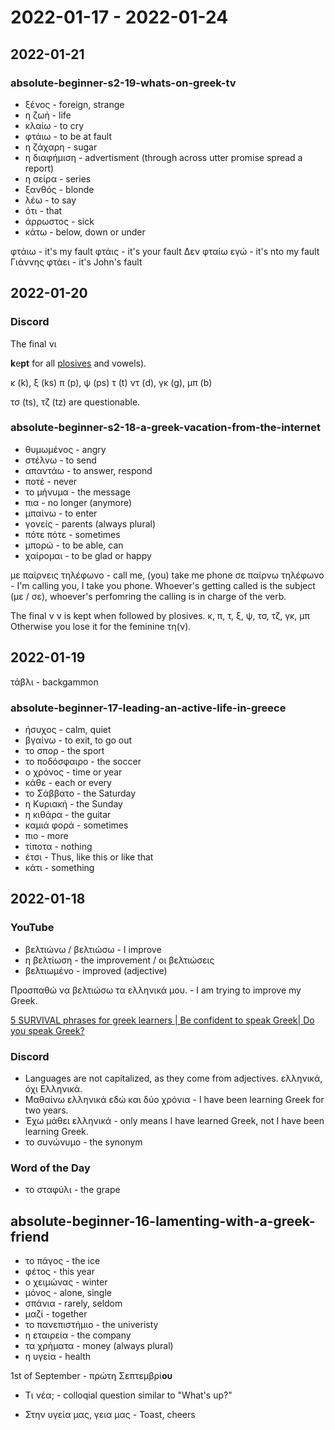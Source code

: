 # 2022-01-17 - 2022-01-24

## 2022-01-21

### absolute-beginner-s2-19-whats-on-greek-tv

* ξένος - foreign, strange
* η ζωή - life
* κλαίω - to cry
* φτάιω - to be at fault
* η ζάχαρη - sugar
* η διαφήμιση - advertisment (through across utter promise spread a report)
* η σείρα - series
* ξανθός - blonde
* λέω - to say
* ότι - that
* άρρωστος - sick
* κάτω - below, down or under

φτάιω - it's my fault
φτάις - it's your fault
Δεν φταίω εγώ - it's nto my fault
Γιάννης φτάει - it's John's fault

## 2022-01-20

### Discord

The final νι

**k**e**pt** for all [plosives] and vowels).

κ (k), ξ (ks)
π (p), ψ (ps)
τ (t)
ντ (d), γκ (g), μπ (b)

[plosives]: https://en.wikipedia.org/wiki/Plosive

τσ (ts), τζ (tz) are questionable.

### absolute-beginner-s2-18-a-greek-vacation-from-the-internet

* θυμωμένος - angry
* στέλνω - to send
* απαντάω - to answer, respond
* ποτέ - never
* το μήνυμα  - the message
* πια - no longer (anymore)
* μπαίνω - to enter
* γονείς - parents (always plural)
* πότε πότε - sometimes
* μπορώ - to be able, can
* χαίρομαι - to be glad or happy

με παίρνεις τηλέφωνο - call me, (you) take me phone
σε παίρνω τηλέφωνο - I'm calling you, I take you phone.
Whoever's getting called is the subject (με / σε), whoever's perfomring the calling is in charge of the verb.

The final ν
ν is kept when followed by plosives. κ, π, τ, ξ, ψ, τσ, τζ, γκ, μπ
Otherwise you lose it for the feminine τη(ν).

## 2022-01-19

τάβλι - backgammon

### absolute-beginner-17-leading-an-active-life-in-greece

* ήσυχος - calm, quiet
* βγαίνω - to exit, to go out
* το σπορ - the sport
* το ποδόσφαιρο - the soccer
* ο χρόνος - time or year
* κάθε - each or every
* το Σάββατο - the Saturday
* η Κυριακή - the Sunday
* η κιθάρα - the guitar
* καμιά φορά - sometimes
* πιο - more
* τίποτα - nothing
* έτσι - Thus, like this or like that
* κάτι - something

## 2022-01-18

### YouTube

* βελτιώνω / βελτιώσω - I improve
* η βελτίωση - the improvement / οι βελτιώσεις
* βελτιωμένο - improved (adjective)

Προσπαθώ να βελτιώσω τα ελληνικά μου. - I am trying to improve my Greek.

[5 SURVIVAL phrases for greek learners | Be confident to speak Greek| Do you speak Greek?](https://www.youtube.com/watch?v=rQ0INfwSfpk)

### Discord

* Languages are not capitalized, as they come from adjectives. ελληνικά, όχι Ελληνικά.
* Μαθαίνω ελληνικά εδώ και δύο χρόνια - I have been learning Greek for two years.
* Έχω μάθει ελληνικά - only means I have learned Greek, not I have been learning Greek.
* το συνώνυμο - the synonym

### Word of the Day

* το σταφύλι - the grape

## absolute-beginner-16-lamenting-with-a-greek-friend

* το πάγος - the ice
* φέτος - this year
* ο χειμώνας - winter
* μόνος - alone, single
* σπάνια - rarely, seldom
* μαζί - together
* το πανεπιστήμιο - the univeristy
* η εταιρεία - the company
* τα χρήματα - money (always plural)
* η υγεία - health

1st of September - πρώτη Σεπτεμβρί**ου**

* Τι νέα; - colloqial question similar to "What's up?"

* Στην υγεία μας, γεια μας - Toast, cheers
